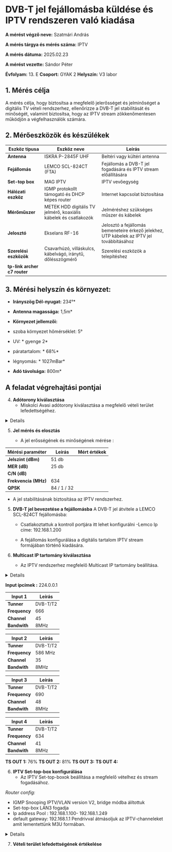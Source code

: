 # DVB-T jel fejállomásba küldése és IPTV rendszeren való kiadása

**A mérést végző neve:** Szatmári András

**A mérés tárgya és mérés száma:** IPTV

**A mérés dátuma:** 2025.02.23

**A mérést vezette:** Sándor Péter

**Évfolyam:** 13. E
**Csoport:** GYAK 2
**Helyszín:** V3 labor


## 1. Mérés célja

A mérés célja, hogy biztosítsa a megfelelő jelerősséget és jelminőséget a digitális TV vételi rendszerhez, ellenőrizze a DVB-T jel stabilitását és minőségét, valamint biztosítsa, hogy az IPTV stream zökkenőmentesen működjön a végfelhasználók számára.

## 2. Mérőeszközök és készülékek

| Eszköz típusa       | Eszköz neve                                         | Leírás                                  |
|---------------------|-----------------------------------------------------|-----------------------------------------|
| **Antenna**          | ISKRA P-2845F UHF                                   | Beltéri vagy kültéri antenna            |
| **Fejállomás**       | LEMCO SCL-824CT (FTA)                               | Fejállomás a DVB-T jel fogadására és IPTV stream előállítására |
| **Set-top box**      | MAG IPTV                                            | IPTV vevőegység                         |
| **Hálózati eszköz**  | IGMP protokollt támogató és DHCP képes router       | Internet kapcsolat biztosítása         |
| **Mérőműszer**       | METEK HDD digitális TV jelmérő, koaxiális kábelek és csatlakozók | Jelméréshez szükséges műszer és kábelek |
| **Jelosztó**         | Ekselans RF-16                                       | Jelosztó a fejállomás bemeneteire érkező jelekhez, UTP kábelek az IPTV jel továbbításához |
| **Szerelési eszközök**| Csavarhúzó, villáskulcs, kábelvágó, iránytű, dőlésszögmérő | Szerelési eszközök a telepítéshez |
| **tp-link archer c7 router**|                                                |                                   |

## 3. Mérési helyszín és környezet:
- **Irányszög Dél-nyugat:** 234°*
- **Antenna magassága:** 1,5m*
- **Környezet jellemzői:**
  
- szoba környezet hőmérséklet: 5°
- UV: * gyenge 2*
- páratartalom: * 68%*
- légnyomás: * 1027mBar*
- **Adó távolsága:** 800m* 


 ## A feladat végrehajtási pontjai


4. **Adótorony kiválasztása**
   - Miskolci Avasi adótorony kiválasztása a megfelelő vételi terület lefedettségéhez.
<details>
<img src="https://raw.githubusercontent.com/1SzatmariAndras6/TAVKOZLES/refs/heads/main/JEGYZOKONYV/IPTV/K%C3%A9perny%C5%91k%C3%A9p%202025-02-03%20115932.png">
</details>


5. **Jel mérés és elosztás**

   
   - A jel erősségének és minőségének mérése :
     
| Mérési paraméter      | Leírás            | Mért értékek               |
|-----------------------|-------------------|----------------------------|
| **Jelszint (dBm)**    |       51 db       |                            |
| **MER (dB)**          |       25 db       |                            |
| **C/N (dB)**          |                   |                            |
| **Frekvencia (MHz)**  |      634          |                            |
| **QPSK**              |     84 / 1 / 32   |                            |
  
   
   
   - A jel stabilitásának biztosítása az IPTV rendszerhez.




5. **DVB-T jel bevezetése a fejállomásba**
   A DVB-T jel átvitele a LEMCO SCL-824CT fejállomásba:
   
     - Csatlakoztattuk a kontroll portjára itt lehet konfigurálni
     -Lemco Ip címe: 192.168.1.200
   
   - A fejállomás konfigurálása a digitális tartalom IPTV stream formájában történő kiadására.




5. **Multicast IP tartomány kiválasztása**
   - Az IPTV rendszerhez megfelelő Multicast IP tartomány beállítása.
  <details>
    
<img src="">
  
  </details>

  **Input ípcímek :** 224.0.0.1
  
|Input 1        | Leírás            |     
|---------------|-------------------|
| **Tunner**    |   DVB-T/T2        |
| **Frequency** |    666            |  
|   **Channel** |    45             |  
|  **Bandwith** |   8MHz            |  


|Input 2        | Leírás            |
|---------------|-------------------|
| **Tunner**    |   DVB-T/T2        |
| **Frequency** |    586 MHz        |  
|   **Channel** |      35           |  
|  **Bandwith** |     8MHz          |  


|Input 3        | Leírás            |     
|---------------|-------------------|
| **Tunner**    |   DVB-T/T2        |
| **Frequency** |     690           |  
|   **Channel** |     48            |  
|  **Bandwith** |     8MHz          |  


|Input 4        | Leírás            |     
|---------------|-------------------|
| **Tunner**    |   DVB-T/T2        |
| **Frequency** |     634           |  
|   **Channel** |     41            |  
|  **Bandwith** |     8MHz          |  


**TS OUT 1:** 76%
**TS OUT 2:** 81%
**TS OUT 3:** 
**TS OUT 4:** 



6. **IPTV Set-top-box konfigurálása**
   - Az IPTV Set-top-boxok beállítása a megfelelő vételhez és stream fogadásához.

*Router config:*
- IGMP Snooping IPTV/VLAN version V2, bridge módba álítottuk
- Set-top-box LAN3 fogadja
- Ip address Pool : 192.168.1.100- 192.168.1.249
- default gateway: 192.168.1.1
Pendrivval átmásoljuk az IPTV-channeleket amit lementettünk M3U formában.


<details>
<img src="  ">
</details>

7. **Vételi terület lefedettségének értékelése**




